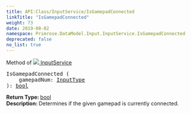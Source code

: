 ```yaml
---
title: API:Class/InputService/IsGamepadConnected
linkTitle: "IsGamepadConnected"
weight: 73
date: 2019-08-02
namespace: Primrose.DataModel.Input.InputService.IsGamepadConnected
deprecated: false
no_list: true
---
```

Method of <a href="/docs/api-reference/Class/InputService"><img src="/icons/silk/controller.png"/>&nbsp;InputService</a>
<pre class="method-declaration">
IsGamepadConnected (
    gamepadNum: <a class="type" href="/docs/api-reference/Enum/InputType">InputType</a>
): <a class="type" href="/docs/api-reference/System/Primitives#boolean">bool</a></pre>
<b>Return Type: </b>
<a class="type" href="/docs/api-reference/System/Primitives#boolean">bool</a>
<br/>
<b>Description: </b>
Determines if the given gamepad is currently connected.

